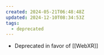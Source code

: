 ```yaml
---
created: 2024-05-21T06:48:48Z
updated: 2024-12-10T08:34:53Z
tags:
  - deprecated
---
```

- Deprecated in favor of [[WebXR]]